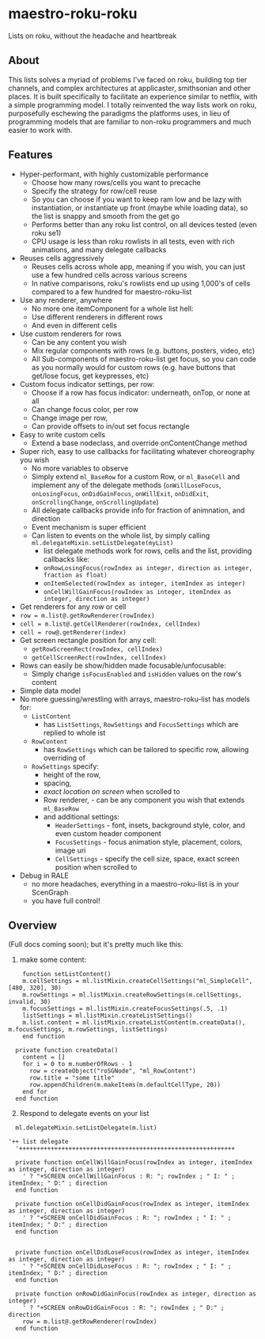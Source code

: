 # maestro-roku-roku

Lists on roku, without the headache and heartbreak

## About

This lists solves a myriad of problems I've faced on roku, building top tier channels, and complex architectures at applicaster, smithsonian and other places. It is built specifically to facilitate an experience similar to netflix, with a simple programming model.
I totally reinvented the way lists work on roku, purposefully eschewing the paradigms the platforms uses, in lieu of programming models that are familiar to non-roku programmers and much easier to work with.

## Features

 - Hyper-performant, with highly customizable performance
   - Choose how many rows/cells you want to precache
   - Specify the strategy for row/cell reuse
   - So you can choose if you want to keep ram low and be lazy with instantiation, or instantiate up front (maybe while loading data), so the list is snappy and smooth from the get go
   - Performs better than any roku list control, on all devices tested (even roku se1)
   - CPU usage is less than roku rowlists in all tests, even with rich animations, and many delegate callbacks
 - Reuses cells aggressively
   - Reuses cells across whole app, meaning if you wish, you can just use a few hundred cells across various screens
   - In native comparisons, roku's rowlists end up using 1,000's of cells compared to a few hundred for maestro-roku-list
 - Use any renderer, anywhere
   - No more one itemComponent for a whole list hell:
   - Use different renderers in different rows
   - And even in different cells
 - Use custom renderers for rows
   - Can be any content you wish
   - Mix regular components with rows (e.g. buttons, posters, video, etc)
   - All Sub-components of maestro-roku-list get focus, so you can code as you normally would for custom rows (e.g. have buttons that get/lose focus, get keypresses, etc)
 - Custom focus indicator settings, per row:
   - Choose if a row has focus indicator: underneath, onTop, or none at all
   - Can change focus color, per row
   - Change image per row,
   - Can provide offsets to in/out set focus rectangle
 - Easy to write custom cells
   - Extend a base nodeclass, and override onContentChange method
 - Super rich, easy to use callbacks for facilitating whatever choreography you wish
   - No more variables to observe
   - Simply extend `ml_BaseRow` for a custom Row, or `ml_BaseCell` and implement any of the delegate methods (`onWillLoseFocus`, `onLosingFocus`, `onDidGainFocus`, `onWillExit`, `onDidExit`, `onScrollingChange`, `onScrollingUpdate`)
   - All delegate callbacks provide info for fraction of animnation, and direction
   - Event mechanism is super efficient
   - Can listen to events on the whole list, by simply calling `ml.delegateMixin.setListDelegate(myList)`
     - list delegate methods work for rows, cells and the list, providing callbacks like:
     - `onRowLosingFocus(rowIndex as integer, direction as integer, fraction as float)`
     - `onItemSelected(rowIndex as integer, itemIndex as integer)`
     - `onCellWillGainFocus(rowIndex as integer, itemIndex as integer, direction as integer)`
 - Get renderers for any row or cell
  - `row = m.list@.getRowRenderer(rowIndex)`
  - `cell = m.list@.getCellRenderer(rowIndex, cellIndex)`
  - `cell = row@.getRenderer(index)`
 - Get screen rectangle position for any cell:
   - `getRowScreenRect(rowIndex, cellIndex)`
   - `getCellScreenRect(rowIndex, cellIndex)`
 - Rows can easily be show/hidden made focusable/unfocusable:
   - Simply change `isFocusEnabled` and `isHidden` values on the row's content
 - Simple data model
 - No more guessing/wrestling with arrays, maestro-roku-list has models for:
   - `ListContent`
     - has `ListSettings`, `RowSettings` and `FocusSettings` which are replied to whole ist
   - `RowContent`
     - has `RowSettings` which can be tailored to specific row, allowing overriding of
   - `RowSettings` specify:
     - height of the row,
     - spacing,
     - *exact location on screen* when scrolled to
     - Row renderer, - can be any component you wish that extends `ml_BaseRow`
     - and additional settings:
       - `HeaderSettings` - font, insets, background style, color, and even custom header component
       - `FocusSettings` - focus animation style, placement, colors, image uri
       - `CellSettings` - specify the cell size, space, exact screen position when scrolled to
 - Debug in RALE
   -  no more headaches, everything in a maestro-roku-list is in your ScenGraph
   -  you have full control!


## Overview

(Full docs coming soon); but it's pretty much like this:

1. make some content:

```
    function setListContent()
    m.cellSettings = ml.listMixin.createCellSettings("ml_SimpleCell", [480, 320], 30)
    m.rowSettings = ml.listMixin.createRowSettings(m.cellSettings, invalid, 30)
    m.focusSettings = ml.listMixin.createFocusSettings(.5, .1)
    listSettings = ml.listMixin.createListSettings()
    m.list.content = ml.listMixin.createListContent(m.createData(), m.focusSettings, m.rowSettings, listSettings)
    end function

  private function createData()
    content = []
    for i = 0 to m.numberOfRows - 1
      row = createObject("roSGNode", "ml_RowContent")
      row.title = "some title"
      row.appendChildren(m.makeItems(m.defaultCellType, 20))
    end for
  end function
```
2. Respond to delegate events on your list

```
  ml.delegateMixin.setListDelegate(m.list)
```

```
'++ list delegate
  '+++++++++++++++++++++++++++++++++++++++++++++++++++++++++++++

  private function onCellWillGainFocus(rowIndex as integer, itemIndex as integer, direction as integer)
    ' ? "+SCREEN onCellWillGainFocus : R: "; rowIndex ; " I: " ; itemIndex; " D:" ; direction
  end function

  private function onCellDidGainFocus(rowIndex as integer, itemIndex as integer, direction as integer)
    ' ? "+SCREEN onCellDidGainFocus : R: "; rowIndex ; " I: " ; itemIndex; " D:" ; direction
  end function


  private function onCellDidLoseFocus(rowIndex as integer, itemIndex as integer, direction as integer)
    ' ? "+SCREEN onCellDidLoseFocus : R: "; rowIndex ; " I: " ; itemIndex; " D:" ; direction
  end function

  private function onRowDidGainFocus(rowIndex as integer, direction as integer)
    ' ? "+SCREEN onRowDidGainFocus : R: "; rowIndex ; " D:" ; direction
    row = m.list@.getRowRenderer(rowIndex)
  end function
```
